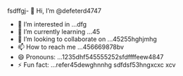 fsdffgj- 👋 Hi, I’m @defeterd4747
- 👀 I’m interested in ...dfg
- 🌱 I’m currently learning ...45
- 💞️ I’m looking to collaborate on ...45255hghjmhg
- 📫 How to reach me ...456669878bv
- 😄 Pronouns: ...1235dhf545555252sfdffffeew4847
- ⚡ Fun fact: ...refer45dewghnnhg
sdfdsf53hngxcxc
xcv
<!---ddd15345
defeterd/defeterd is a ✨ special ✨ repository because its `README.md` (this file) juyappears on your GitHub profile.366bgfjmyjxcvxcv
You can click the Preview link to take a look at your changes.
--->
